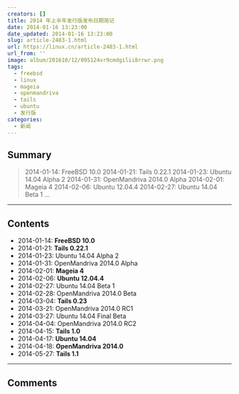 ```yaml
---
creators: []
title: 2014 年上半年发行版发布日期简记
date: 2014-01-16 13:23:00
date_updated: 2014-01-16 13:23:00
slug: article-2483-1.html
url: https://linux.cn/article-2483-1.html
url_from: ''
image: album/201610/12/095124vr9cmdgilii8rrwr.png
tags:
  - freebsd
  - linux
  - mageia
  - openmandriva
  - tails
  - ubuntu
  - 发行版
categories:
  - 新闻
---
```


## Summary

> 2014-01-14: FreeBSD 10.0
> 2014-01-21: Tails 0.22.1
> 2014-01-23: Ubuntu 14.04 Alpha 2
> 2014-01-31: OpenMandriva 2014.0 Alpha
> 2014-02-01: Mageia 4
> 2014-02-06: Ubuntu 12.04.4
> 2014-02-27: Ubuntu 14.04 Beta 1 ...

***

<!-- more -->

## Contents

* 2014-01-14: **FreeBSD 10.0**
* 2014-01-21: **Tails 0.22.1**
* 2014-01-23: Ubuntu 14.04 Alpha 2
* 2014-01-31: OpenMandriva 2014.0 Alpha
* 2014-02-01: **Mageia 4**
* 2014-02-06: **Ubuntu 12.04.4**
* 2014-02-27: Ubuntu 14.04 Beta 1
* 2014-02-28: OpenMandriva 2014.0 Beta
* 2014-03-04: **Tails 0.23**
* 2014-03-21: OpenMandriva 2014.0 RC1
* 2014-03-27: Ubuntu 14.04 Final Beta
* 2014-04-04: OpenMandriva 2014.0 RC2
* 2014-04-15: **Tails 1.0**
* 2014-04-17: **Ubuntu 14.04**
* 2014-04-18: **OpenMandriva 2014.0**
* 2014-05-27: **Tails 1.1**

***

## Comments

